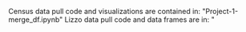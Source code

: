 Census data pull code and visualizations are contained in: "Project-1-merge_df.ipynb"
Lizzo data pull code and data frames are in: "
